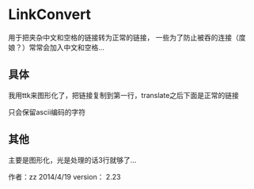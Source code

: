 LinkConvert
===========
用于把夹杂中文和空格的链接转为正常的链接，
一些为了防止被吞的连接（度娘？）常常会加入中文和空格...

具体
-----------

我用ttk来图形化了，把链接复制到第一行，translate之后下面是正常的链接

只会保留ascii编码的字符


其他
-----------
主要是图形化，光是处理的话3行就够了...

作者：zz
2014/4/19
version： 2.23


